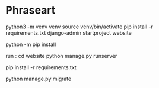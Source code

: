 # Phraseart

python3 -m venv venv
source venv/bin/activate
pip install -r requirements.txt
django-admin startproject website

python -m pip install <package>

run : 
cd website
python manage.py runserver


pip install -r requirements.txt


python manage.py migrate